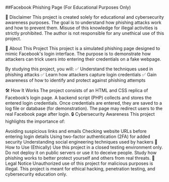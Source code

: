 ##Facebook Phishing Page (For Educational Purposes Only)

📌 Disclaimer
This project is created solely for educational and cybersecurity awareness purposes. The goal is to understand how phishing attacks work and how to prevent them. Misuse of this knowledge for illegal activities is strictly prohibited. The author is not responsible for any unethical use of this project.

📖 About This Project
This project is a simulated phishing page designed to mimic Facebook's login interface. The purpose is to demonstrate how attackers can trick users into entering their credentials on a fake webpage.

By studying this project, you will:
✅ Understand the techniques used in phishing attacks
✅ Learn how attackers capture login credentials
✅ Gain awareness of how to identify and protect against phishing attempts

🛠 How It Works
The project consists of an HTML and CSS replica of Facebook’s login page.
A backend script (PHP) collects and stores the entered login credentials.
Once credentials are entered, they are saved to a log file or database (for demonstration).
The page may redirect users to the real Facebook page after login.
🔒 Cybersecurity Awareness
This project highlights the importance of:

Avoiding suspicious links and emails
Checking website URLs before entering login details
Using two-factor authentication (2FA) for added security
Understanding social engineering techniques used by hackers
🚀 How to Use (Ethically)
Use this project in a closed testing environment only.
Do not deploy it on public servers or use it to deceive people.
Study how phishing works to better protect yourself and others from real threats.
📜 Legal Notice
Unauthorized use of this project for malicious purposes is illegal. This project is meant for ethical hacking, penetration testing, and cybersecurity education only.
